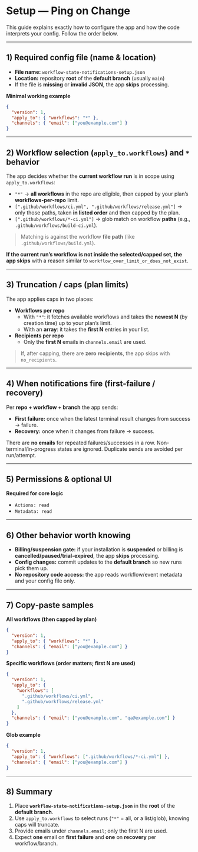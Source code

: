 # Setup — Ping on Change

This guide explains exactly how to configure the app and how the code interprets your config. Follow the order below.

---

## 1) Required config file (name & location)

- **File name:** `workflow-state-notifications-setup.json`
- **Location:** repository **root** of the **default branch** (usually `main`)
- If the file is **missing** or **invalid JSON**, the app **skips** processing.

**Minimal working example**

```json
{
  "version": 1,
  "apply_to": { "workflows": "*" },
  "channels": { "email": ["you@example.com"] }
}
```

---

## 2) Workflow selection (`apply_to.workflows`) and `*` behavior

The app decides whether the **current workflow run** is in scope using `apply_to.workflows`:

- `"*"` → **all workflows** in the repo are eligible, then capped by your plan’s **workflows-per-repo** limit.
- `[".github/workflows/ci.yml", ".github/workflows/release.yml"]` → only those paths, taken **in listed order** and then capped by the plan.
- `[".github/workflows/*-ci.yml"]` → glob match on workflow **paths** (e.g., `.github/workflows/build-ci.yml`).

> Matching is against the workflow **file path** (like `.github/workflows/build.yml`).

**If the current run’s workflow is not inside the selected/capped set, the app skips** with a reason similar to `workflow_over_limit_or_does_not_exist`.

---

## 3) Truncation / caps (plan limits)

The app applies caps in two places:

- **Workflows per repo**
  - With `"*"`: it fetches available workflows and takes the **newest N** (by creation time) up to your plan’s limit.
  - With an **array**: it takes the **first N** entries in your list.
- **Recipients per repo**
  - Only the **first N** emails in `channels.email` are used.

> If, after capping, there are **zero recipients**, the app skips with `no_recipients`.

---

## 4) When notifications fire (first-failure / recovery)

Per **repo + workflow + branch** the app sends:

- **First failure:** once when the latest terminal result changes from success → failure.
- **Recovery:** once when it changes from failure → success.

There are **no emails** for repeated failures/successes in a row. Non-terminal/in-progress states are ignored. Duplicate sends are avoided per run/attempt.

---

## 5) Permissions & optional UI

**Required for core logic**

- `Actions: read`
- `Metadata: read`

---

## 6) Other behavior worth knowing

- **Billing/suspension gate:** if your installation is **suspended** or billing is **cancelled/paused/trial‑expired**, the app **skips** processing.
- **Config changes:** commit updates to the **default branch** so new runs pick them up.
- **No repository code access:** the app reads workflow/event metadata and your config file only.

---

## 7) Copy‑paste samples

**All workflows (then capped by plan)**

```json
{
  "version": 1,
  "apply_to": { "workflows": "*" },
  "channels": { "email": ["you@example.com"] }
}
```

**Specific workflows (order matters; first N are used)**

```json
{
  "version": 1,
  "apply_to": {
    "workflows": [
      ".github/workflows/ci.yml",
      ".github/workflows/release.yml"
    ]
  },
  "channels": { "email": ["you@example.com", "qa@example.com"] }
}
```

**Glob example**

```json
{
  "version": 1,
  "apply_to": { "workflows": [".github/workflows/*-ci.yml"] },
  "channels": { "email": ["you@example.com"] }
}
```

---

## 8) Summary

1) Place **`workflow-state-notifications-setup.json`** in the **root** of the **default branch**.  
2) Use `apply_to.workflows` to select runs (`"*"` = all, or a list/glob), knowing caps will truncate.  
3) Provide emails under `channels.email`; only the first N are used.  
4) Expect **one** email on **first failure** and **one** on **recovery** per workflow/branch.
